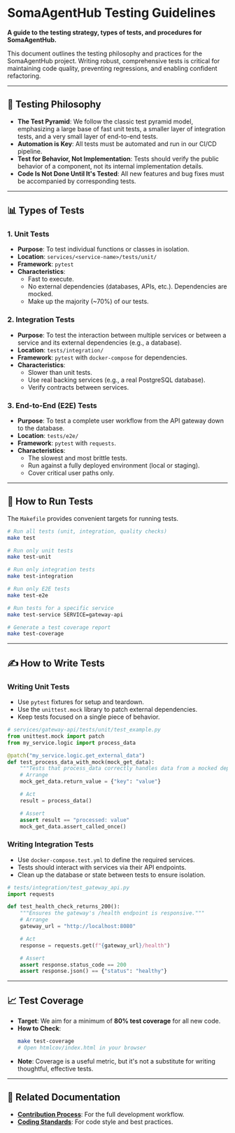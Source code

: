 # SomaAgentHub Testing Guidelines

**A guide to the testing strategy, types of tests, and procedures for SomaAgentHub.**

This document outlines the testing philosophy and practices for the SomaAgentHub project. Writing robust, comprehensive tests is critical for maintaining code quality, preventing regressions, and enabling confident refactoring.

---

## 🎯 Testing Philosophy

- **The Test Pyramid**: We follow the classic test pyramid model, emphasizing a large base of fast unit tests, a smaller layer of integration tests, and a very small layer of end-to-end tests.
- **Automation is Key**: All tests must be automated and run in our CI/CD pipeline.
- **Test for Behavior, Not Implementation**: Tests should verify the public behavior of a component, not its internal implementation details.
- **Code Is Not Done Until It's Tested**: All new features and bug fixes must be accompanied by corresponding tests.

---

## 📊 Types of Tests

### 1. Unit Tests
- **Purpose**: To test individual functions or classes in isolation.
- **Location**: `services/<service-name>/tests/unit/`
- **Framework**: `pytest`
- **Characteristics**:
    - Fast to execute.
    - No external dependencies (databases, APIs, etc.). Dependencies are mocked.
    - Make up the majority (~70%) of our tests.

### 2. Integration Tests
- **Purpose**: To test the interaction between multiple services or between a service and its external dependencies (e.g., a database).
- **Location**: `tests/integration/`
- **Framework**: `pytest` with `docker-compose` for dependencies.
- **Characteristics**:
    - Slower than unit tests.
    - Use real backing services (e.g., a real PostgreSQL database).
    - Verify contracts between services.

### 3. End-to-End (E2E) Tests
- **Purpose**: To test a complete user workflow from the API gateway down to the database.
- **Location**: `tests/e2e/`
- **Framework**: `pytest` with `requests`.
- **Characteristics**:
    - The slowest and most brittle tests.
    - Run against a fully deployed environment (local or staging).
    - Cover critical user paths only.

---

## 🚀 How to Run Tests

The `Makefile` provides convenient targets for running tests.

```bash
# Run all tests (unit, integration, quality checks)
make test

# Run only unit tests
make test-unit

# Run only integration tests
make test-integration

# Run only E2E tests
make test-e2e

# Run tests for a specific service
make test-service SERVICE=gateway-api

# Generate a test coverage report
make test-coverage
```

---

## ✍️ How to Write Tests

### Writing Unit Tests
- Use `pytest` fixtures for setup and teardown.
- Use the `unittest.mock` library to patch external dependencies.
- Keep tests focused on a single piece of behavior.

```python
# services/gateway-api/tests/unit/test_example.py
from unittest.mock import patch
from my_service.logic import process_data

@patch("my_service.logic.get_external_data")
def test_process_data_with_mock(mock_get_data):
    """Tests that process_data correctly handles data from a mocked dependency."""
    # Arrange
    mock_get_data.return_value = {"key": "value"}

    # Act
    result = process_data()

    # Assert
    assert result == "processed: value"
    mock_get_data.assert_called_once()
```

### Writing Integration Tests
- Use `docker-compose.test.yml` to define the required services.
- Tests should interact with services via their API endpoints.
- Clean up the database or state between tests to ensure isolation.

```python
# tests/integration/test_gateway_api.py
import requests

def test_health_check_returns_200():
    """Ensures the gateway's /health endpoint is responsive."""
    # Arrange
    gateway_url = "http://localhost:8080"

    # Act
    response = requests.get(f"{gateway_url}/health")

    # Assert
    assert response.status_code == 200
    assert response.json() == {"status": "healthy"}
```

---

## 📈 Test Coverage

- **Target**: We aim for a minimum of **80% test coverage** for all new code.
- **How to Check**:
    ```bash
    make test-coverage
    # Open htmlcov/index.html in your browser
    ```
- **Note**: Coverage is a useful metric, but it's not a substitute for writing thoughtful, effective tests.

---
## 🔗 Related Documentation
- **[Contribution Process](contribution-process.md)**: For the full development workflow.
- **[Coding Standards](coding-standards.md)**: For code style and best practices.
```